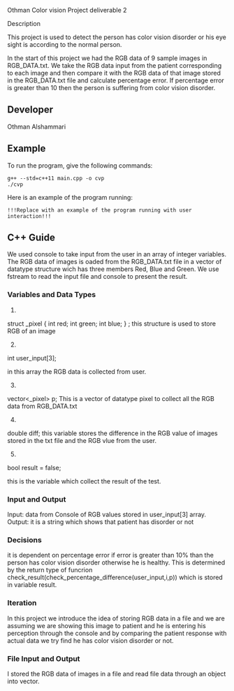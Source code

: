 Othman Color vision Project deliverable 2

Description

This project is used to detect the person has color vision disorder or his eye sight is according to the normal person.

In the start of this project we had the RGB data of 9 sample images in RGB_DATA.txt. We take the RGB data input from the patient corresponding to each image and then compare it with the RGB data of that image stored in the RGB_DATA.txt file and calculate percentage error. If percentage error is greater than 10 then the person is suffering from color vision disorder.


## Developer
Othman Alshammari

## Example

To run the program, give the following commands:

```
g++ --std=c++11 main.cpp -o cvp
./cvp
```

Here is an example of the program running:

```
!!!Replace with an example of the program running with user interaction!!!
```

## C++ Guide

We used console to take input from the user in an array of integer variables. The RGB data of images is oaded from the RGB_DATA.txt file in a vector of datatype structure wich has three members Red, Blue and Green. We use fstream to read the input file and console to present the result.

### Variables and Data Types
1.
struct _pixel {
    int red;
    int green;
    int blue;
} ;
this structure is used to store RGB of an image

2.
int user_input[3];

in this array the RGB data is collected from  user.

3.
  vector<_pixel> p;
This is a vector of datatype pixel to collect all the RGB data from RGB_DATA.txt

4.
double diff;
this variable stores the difference in the RGB value of images stored in the txt file and the RGB vlue from the user.

5.
bool result = false;

this is the variable which collect the result of the test.



### Input and Output
Input:
data from Console of RGB values stored in user_input[3] array.
Output:
it is a string which shows that patient has disorder or not
### Decisions

it is dependent on percentage error if error is greater than 10% than the person has color vision disorder otherwise he is healthy. This is determined by the return type of funcrion check_result(check_percentage_difference(user_input,i,p)) which is stored in variable result.

### Iteration
In this project we introduce the idea of storing RGB data in a file and we are assuming we are showing this image to patient and he is entering his perception through the console and by comparing the patient response with actual data we try find he has color vision disorder or not.

### File Input and Output

I stored the RGB data of images in a file and read file data through an object into vector.